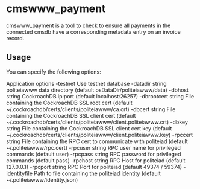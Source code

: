 # cmswww_payment

cmswww_payment is a tool to check to ensure all payments in the connected cmsdb
have a corresponding metadata entry on an invoice record.

## Usage

You can specify the following options:

  Application options
    -testnet
          Use testnet database
    -datadir string
        politeiawww data directory
		(default osDataDir/politeiawww/data)
    -dbhost string
        CockroachDB ip:port 
		(default localhost:26257)
    -dbrootcert string
        File containing the CockroachDB SSL root cert
        (default ~/.cockroachdb/certs/clients/politeiawww/ca.crt)
    -dbcert string
        File containing the CockroachDB SSL client cert
        (default ~/.cockroachdb/certs/clients/politeiawww/client.politeiawww.crt)
    -dbkey string
        File containing the CockroachDB SSL client cert key
	    (default ~/.cockroachdb/certs/clients/politeiawww/client.politeiawww.key)
    -rpccert string
	    File containing the RPC cert to communicate with politeiad
	    (default ~/.politeiawww/rpc.cert)
	-rpcuser string
	    RPC user name for privileged commands
	    (default user)
	-rpcpass string
	    RPC password for privileged commands
	    (default pass)
	-rpchost string
	    RPC Host for politeiad
	    (default 127.0.0.1)
	-rpcport string
	    RPC Port for politeiad
	    (default 49374 / 59374)
	-identityfile
        Path to file containing the politeiad identity
	    (default ~/.politeiawww/identity.json)